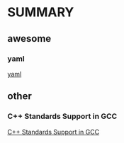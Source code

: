 # SUMMARY

## awesome

### yaml

[yaml](http://yaml.org/)

## other

### C++ Standards Support in GCC

[C++ Standards Support in GCC](https://gcc.gnu.org/projects/cxx-status.html)
